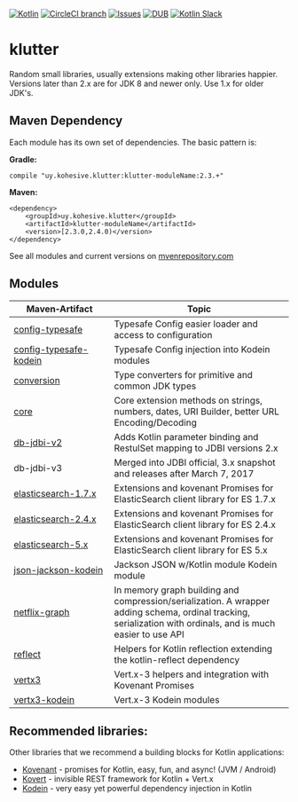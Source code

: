 [![Kotlin](https://img.shields.io/badge/kotlin-1.2.21-blue.svg)](http://kotlinlang.org)  [![CircleCI branch](https://img.shields.io/circleci/project/kohesive/klutter/master.svg)](https://circleci.com/gh/kohesive/klutter/tree/master) [![Issues](https://img.shields.io/github/issues/kohesive/klutter.svg)](https://github.com/kohesive/klutter/issues?q=is%3Aopen) [![DUB](https://img.shields.io/dub/l/vibe-d.svg)](https://github.com/kohesive/klutter/blob/master/LICENSE) [![Kotlin Slack](https://img.shields.io/badge/chat-kotlin%20slack-orange.svg)](http://kotlinslackin.herokuapp.com)

# klutter

Random small libraries, usually extensions making other libraries happier. Versions later than 2.x are for JDK 8 and newer only.  Use 1.x for older JDK's.

## Maven Dependency

Each module has its own set of dependencies.  The basic pattern is:

**Gradle:**

```
compile "uy.kohesive.klutter:klutter-moduleName:2.3.+"
```

**Maven:**
```
<dependency>
    <groupId>uy.kohesive.klutter</groupId>
    <artifactId>klutter-moduleName</artifactId>
    <version>[2.3.0,2.4.0)</version>
</dependency>
```
 
See all modules and current versions on [mvenrepository.com](https://mvnrepository.com/artifact/uy.kohesive.klutter)

## Modules

|&nbsp;&nbsp;&nbsp;&nbsp;&nbsp;Maven&#8209;Artifact&nbsp;&nbsp;&nbsp;&nbsp;&nbsp;|Topic|
|------|------|
|[config-typesafe](config-typesafe/)|Typesafe Config easier loader and access to configuration|
|[config-typesafe-kodein](config-typesafe/)|Typesafe Config injection into Kodein modules|
|[conversion](conversion/)|Type converters for primitive and common JDK types|
|[core](core/)|Core extension methods on strings, numbers, dates, URI Builder, better URL Encoding/Decoding|
|[db-jdbi-v2](db-jdbi-v2/)|Adds Kotlin parameter binding and RestulSet mapping to JDBI versions 2.x|
|db-jdbi-v3|Merged into JDBI official, 3.x snapshot and releases after March 7, 2017|
|[elasticsearch-1.7.x](elasticsearch-1.7.x/)|Extensions and kovenant Promises for ElasticSearch client library for ES 1.7.x|
|[elasticsearch-2.4.x](elasticsearch-2.4.x/)|Extensions and kovenant Promises for ElasticSearch client library for ES 2.4.x|
|[elasticsearch-5.x](elasticsearch-5.x/)|Extensions and kovenant Promises for ElasticSearch client library for ES 5.x|
|[json-jackson-kodein](json-jackson/)|Jackson JSON w/Kotlin module Kodein module|
|[netflix-graph](netflix-graph/)|In memory graph building and compression/serialization.  A wrapper adding schema, ordinal tracking, serialization with ordinals, and is much easier to use API|
|[reflect](reflect-full/)|Helpers for Kotlin reflection extending the kotlin-reflect dependency|
|[vertx3](vertx3/)|Vert.x-3 helpers and integration with Kovenant Promises|
|[vertx3-kodein](vertx3-kodein/)|Vert.x-3 Kodein modules|

## Recommended libraries:

Other libraries that we recommend a building blocks for Kotlin applications:

* [Kovenant](http://kovenant.komponents.nl) - promises for Kotlin, easy, fun, and async! (JVM / Android)
* [Kovert](https://github.com/kohesive/kovert) - invisible REST framework for Kotlin + Vert.x
* [Kodein](https://github.com/SalomonBrys/Kodein) - very easy yet powerful dependency injection in Kotlin


